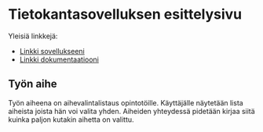 # Tietokantasovelluksen esittelysivu

Yleisiä linkkejä:

* [Linkki sovellukseeni](https://magga.users.cs.helsinki.fi/tsoha)
* [Linkki dokumentaatiooni](https://github.com/maggaou/Tsoha-Bootstrap/blob/master/doc/dokumentaatio.pdf)

## Työn aihe

Työn aiheena on aihevalintalistaus opintotöille. Käyttäjälle näytetään lista aiheista
joista hän voi valita yhden. Aiheiden yhteydessä pidetään kirjaa siitä kuinka paljon
kutakin aihetta on valittu. 
